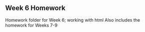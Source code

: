 ## Week 6 Homework
Homework folder for Week 6; working with html
Also includes the homework for Weeks 7-9
